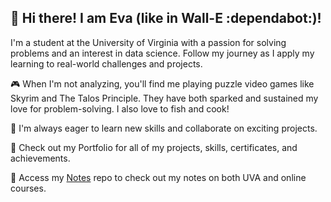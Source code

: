 ## 👋 Hi there! I am Eva (like in Wall-E :dependabot:)! 

I'm a student at the University of Virginia with a passion for solving problems and an interest in data science. Follow my journey as I apply my learning to real-world challenges and projects.

🎮 When I'm not analyzing, you'll find me playing puzzle video games like Skyrim and The Talos Principle. They have both sparked and sustained my love for problem-solving. I also love to fish and cook!

🚀 I'm always eager to learn new skills and collaborate on exciting projects.

🌱 Check out my Portfolio for all of my projects, skills, certificates, and achievements.

💬 Access my [Notes]() repo to check out my notes on both UVA and online courses.

<!--
**eva-butler/eva-butler** is a ✨ _special_ ✨ repository because its `README.md` (this file) appears on your GitHub profile.

Here are some ideas to get you started:

- 🔭 I’m currently working on ...
- 🌱 I’m currently learning ...
- 👯 I’m looking to collaborate on ...
- 🤔 I’m looking for help with ...
- 💬 Ask me about ...
- 📫 How to reach me: ...
- 😄 Pronouns: ...
- ⚡ Fun fact: ...
-->
